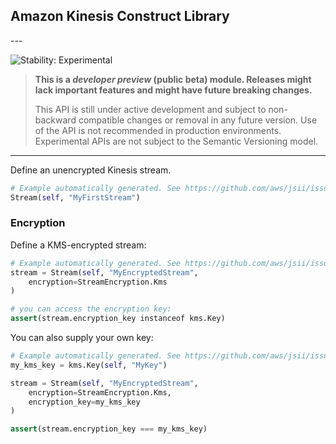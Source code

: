## Amazon Kinesis Construct Library

<!--BEGIN STABILITY BANNER-->---


![Stability: Experimental](https://img.shields.io/badge/stability-Experimental-important.svg?style=for-the-badge)

> **This is a *developer preview* (public beta) module. Releases might lack important features and might have
> future breaking changes.**
>
> This API is still under active development and subject to non-backward
> compatible changes or removal in any future version. Use of the API is not recommended in production
> environments. Experimental APIs are not subject to the Semantic Versioning model.

---
<!--END STABILITY BANNER-->

Define an unencrypted Kinesis stream.

```python
# Example automatically generated. See https://github.com/aws/jsii/issues/826
Stream(self, "MyFirstStream")
```

### Encryption

Define a KMS-encrypted stream:

```python
# Example automatically generated. See https://github.com/aws/jsii/issues/826
stream = Stream(self, "MyEncryptedStream",
    encryption=StreamEncryption.Kms
)

# you can access the encryption key:
assert(stream.encryption_key instanceof kms.Key)
```

You can also supply your own key:

```python
# Example automatically generated. See https://github.com/aws/jsii/issues/826
my_kms_key = kms.Key(self, "MyKey")

stream = Stream(self, "MyEncryptedStream",
    encryption=StreamEncryption.Kms,
    encryption_key=my_kms_key
)

assert(stream.encryption_key === my_kms_key)
```
